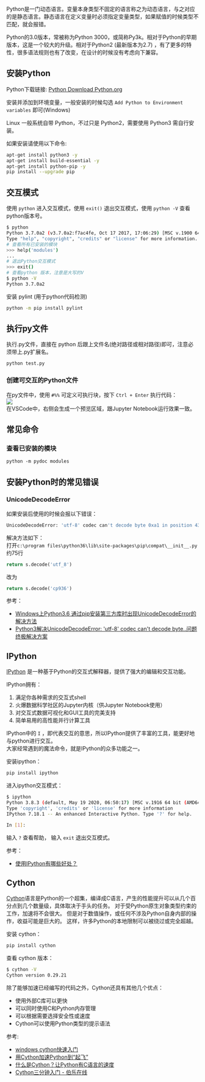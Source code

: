 Python是一门动态语言。变量本身类型不固定的语言称之为动态语言，与之对应的是静态语言。静态语言在定义变量时必须指定变量类型，如果赋值的时候类型不匹配，就会报错。

Python的3.0版本，常被称为Python 3000，或简称Py3k。相对于Python的早期版本，这是一个较大的升级。相对于Python2 (最新版本为2.7) ，有了更多的特性，很多语法规则也有了改变，在设计的时候没有考虑向下兼容。

<a name="3fc3058f"></a>
## 安装Python
Python下载链接: [Python Download Python.org](https://www.python.org/downloads/)

安装并添加到环境变量，一般安装的时候勾选 `Add Python to Environment variables` 即可(Windows)

Linux 一般系统自带 Python，不过只是 Python2，需要使用 Python3 需自行安装。

如果安装请使用以下命令:
```bash
apt-get install python3 -y
apt-get install build-essential -y
apt-get install python-pip -y
pip install --upgrade pip
```

<a name="6b5b908f"></a>
## 交互模式
使用 `python` 进入交互模式，使用 `exit()` 退出交互模式，使用 `python -V` 查看python版本号。
```bash
$ python
Python 3.7.0a2 (v3.7.0a2:f7ac4fe, Oct 17 2017, 17:06:29) [MSC v.1900 64 bit (AMD64)] on win32
Type "help", "copyright", "credits" or "license" for more information.
# 查看所有已安装的模块
>>> help('modules')
...
# 退出Python交互模式
>>> exit()
# 查看python 版本，注意是大写的V
$ python -V
Python 3.7.0a2
```

安装 pylint (用于python代码检测)
```bash
python -m pip install pylint
```

<a name="169a49f1"></a>
## 执行py文件
执行.py文件，直接在 python 后跟上文件名(绝对路径或相对路径)即可，注意必须带上.py扩展名。
```bash
python test.py
```

<a name="jhGtF"></a>
### 创建可交互的Python文件
在py文件中，使用 `#%%` 可定义可执行块，按下 `Ctrl + Enter` 执行代码：<br />![](https://cdn.nlark.com/yuque/0/2020/png/2213540/1597739458359-8f583485-204e-4f0a-9319-6d6484cb8ab9.png#align=left&display=inline&height=424&originHeight=424&originWidth=1714&size=0&status=done&style=none&width=1714)<br />在VSCode中，右侧会生成一个预览区域，跟Jupyter Notebook运行效果一致。

<a name="fa25c15d"></a>
## 常见命令
<a name="48261538"></a>
### 查看已安装的模块
```css
python -m pydoc modules
```

<a name="YX5Dg"></a>
## 安装Python时的常见错误
<a name="UnicodeDecodeError"></a>
### UnicodeDecodeError
如果安装后使用的时候会报以下错误：
```bash
UnicodeDecodeError: 'utf-8' codec can't decode byte 0xa1 in position 43: invalid start byte
```
解决方法如下：<br />打开`c:\program files\python36\lib\site-packages\pip\compat\__init__.py`约75行

```python
return s.decode('utf_8')
```

改为
```python
return s.decode('cp936')
```

参考：

- [Windows上Python3.6 通过pip安装第三方库时出现UnicodeDecodeError的解决方法](http://blog.csdn.net/qq_25191257/article/details/56488662)
- [Python3解决UnicodeDecodeError: 'utf-8' codec can't decode byte..问题 终极解决方案](https://blog.csdn.net/wang7807564/article/details/78164855)

<a name="6Pylh"></a>
## IPython
[IPython](https://ipython.org/) 是一种基于Python的交互式解释器，提供了强大的编辑和交互功能。

IPython拥有：

1. 满足你各种需求的交互式shell
2. 火爆数据科学社区的Jupyter内核（供Jupyter Notebook使用）
3. 对交互式数据可视化和GUI工具的完美支持
4. 简单易用的高性能并行计算工具

IPython中的 `I` ，即代表交互的意思，所以IPython提供了丰富的工具，能更好地与python进行交互。<br />大家经常遇到的魔法命令，就是IPython的众多功能之一。

安装ipython：
```bash
pip install ipython
```

进入ipython交互模式：
```bash
$ ipython
Python 3.8.3 (default, May 19 2020, 06:50:17) [MSC v.1916 64 bit (AMD64)]
Type 'copyright', 'credits' or 'license' for more information
IPython 7.18.1 -- An enhanced Interactive Python. Type '?' for help.

In [1]: 
```
输入 `?` 查看帮助， 输入 `exit` 退出交互模式。

参考：

- [使用IPython有哪些好处？](https://www.zhihu.com/question/51467397/answer/1098115714)

<a name="TvoHw"></a>
## Cython
[Cython](https://cython.org/)语言是Python的一个超集，编译成C语言，产生的性能提升可以从几个百分点到几个数量级，具体取决于手头的任务。 对于受Python原生对象类型约束的工作，加速将不会很大。 但是对于数值操作，或任何不涉及Python自身内部的操作，收益可能是巨大的。 这样，许多Python的本地限制可以被绕过或完全超越。

安装 cython：
```bash
pip install cython
```

查看 cython 版本：
```bash
$ cython -V
Cython version 0.29.21
```

除了能够加速已经编写的代码之外，Cython还具有其他几个优点：

- 使用外部C库可以更快
- 可以同时使用C和Python内存管理
- 可以根据需要选择安全性或速度
- Cython可以使用Python类型的提示语法

参考:

- [windows cython快速入门](https://blog.csdn.net/qq_33353186/article/details/80296691)
- [用Cython加速Python到“起飞”](https://www.jianshu.com/p/fc5025094912)
- [什么是Cython？让Python有C语言的速度](https://blog.csdn.net/qq_41597912/article/details/79494117)
- [Cython三分钟入门 - 伯乐在线](http://python.jobbole.com/87368/)

